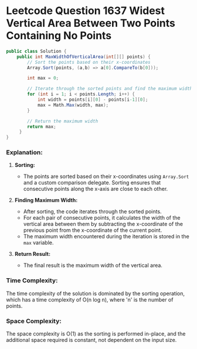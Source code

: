 # Leetcode Question 1637 Widest Vertical Area Between Two Points Containing No Points
```csharp
public class Solution {
    public int MaxWidthOfVerticalArea(int[][] points) {
        // Sort the points based on their x-coordinates
        Array.Sort(points, (a,b) => a[0].CompareTo(b[0]));

        int max = 0;

        // Iterate through the sorted points and find the maximum width
        for (int i = 1; i < points.Length; i++) {
            int width = points[i][0] - points[i-1][0];
            max = Math.Max(width, max);
        }

        // Return the maximum width
        return max;
     }
}
```

### Explanation:

1. **Sorting:**
   - The points are sorted based on their x-coordinates using `Array.Sort` and a custom comparison delegate. Sorting ensures that consecutive points along the x-axis are close to each other.

2. **Finding Maximum Width:**
   - After sorting, the code iterates through the sorted points.
   - For each pair of consecutive points, it calculates the width of the vertical area between them by subtracting the x-coordinate of the previous point from the x-coordinate of the current point.
   - The maximum width encountered during the iteration is stored in the `max` variable.

3. **Return Result:**
   - The final result is the maximum width of the vertical area.

### Time Complexity:

The time complexity of the solution is dominated by the sorting operation, which has a time complexity of O(n log n), where 'n' is the number of points.

### Space Complexity:

The space complexity is O(1) as the sorting is performed in-place, and the additional space required is constant, not dependent on the input size.
